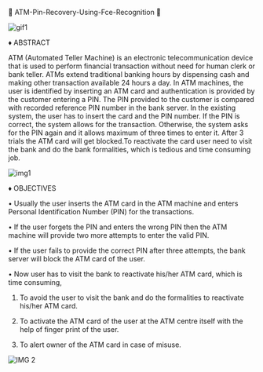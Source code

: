    📌 ATM-Pin-Recovery-Using-Fce-Recognition 📌


   
   ![gif1](https://github.com/Girisha26/ATM-Pin-Recovery-Using-Fce-Recognition/assets/110905339/42f6f72f-fa14-4159-8409-bbd1850680c9)

  
♦  ABSTRACT

  ATM (Automated Teller Machine) is an electronic telecommunication device that is used to perform financial transaction without need for human clerk or bank teller. ATMs extend traditional banking hours by dispensing cash and making other transaction available 24 hours a day. In ATM machines, the user is identified by inserting an ATM card and authentication is provided by the customer entering a PIN. The PIN provided to the customer is compared with recorded reference PIN number in the bank server. In the existing system, the user has to insert the card and the PIN number. If the PIN is correct, the system allows for the transaction. Otherwise, the system asks for the PIN again and it allows maximum of three times to enter it. After 3 trials the ATM card will get blocked.To reactivate the card user need to visit the bank and do the bank formalities, which is tedious and time consuming job.

![img1](https://github.com/Girisha26/ATM-Pin-Recovery-Using-Fce-Recognition/assets/110905339/db2af0dc-3902-4add-9c14-c11b4658c462)

♦ OBJECTIVES

   • Usually the user inserts the ATM card in the ATM machine and enters Personal Identification Number (PIN) for the
transactions.

   • If the user forgets the PIN and enters the wrong PIN then the ATM machine will provide two more attempts to enter the
valid PIN.

   • If the user fails to provide the correct PIN after three attempts, the bank server will block the ATM card of the user.
      
   • Now user has to visit the bank to reactivate his/her ATM card, which is time consuming,
        
   1) To avoid the user to visit the bank and do the formalities to reactivate his/her ATM card.
         
   2) To activate the ATM card of the user at the ATM centre itself with the help of finger print of the user.
      
   3) To alert owner of the ATM card in case of misuse.

      
  ![IMG 2](https://github.com/Girisha26/ATM-Pin-Recovery-Using-Fce-Recognition/assets/110905339/9db94062-bad5-442b-833a-14981f227165)


      



